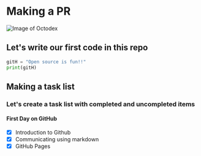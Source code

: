 # Making a PR
![Image of Octodex](https://encrypted-tbn0.gstatic.com/images?q=tbn:ANd9GcTxxz-fxa41dPZlDvaQksgkfvb5ZlzafIOTlQ&usqp=CAU)

## Let's write our first code in this repo
``` python
gitH = "Open source is fun!!"
print(gitH)
```
## Making a task list
### Let's create a task list with completed and uncompleted items
#### First Day on GitHub
- [x] Introduction to Github
- [x] Communicating using markdown
- [x] GitHub Pages
